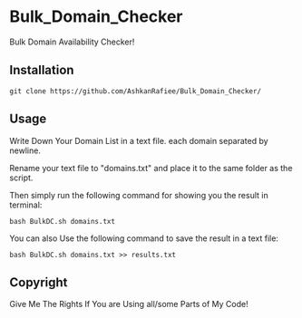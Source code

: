# Bulk_Domain_Checker
Bulk Domain Availability Checker!
## Installation
```git clone https://github.com/AshkanRafiee/Bulk_Domain_Checker/```

## Usage
Write Down Your Domain List in a text file. each domain separated by newline.

Rename your text file to "domains.txt" and place it to the same folder as the script.

Then simply run the following command for showing you the result in terminal:

```
bash BulkDC.sh domains.txt
```

You can also Use the following command to save the result in a text file:

```
bash BulkDC.sh domains.txt >> results.txt
```
## Copyright
Give Me The Rights If You are Using all/some Parts of My Code!
